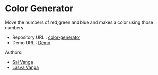 # Color Generator

Move the numbers of red,green and blue and makes a color using those numbers

- Repository URL : [color-generator](https://github.com/SaMaSaLa/color-generator)
- Demo URL : [Demo](https://samasala.github.io/color-generator/)

Authors:

- [Sai Vanga](https://sai.rocks)
- [Lasya Vanga](https://lasya.net)
